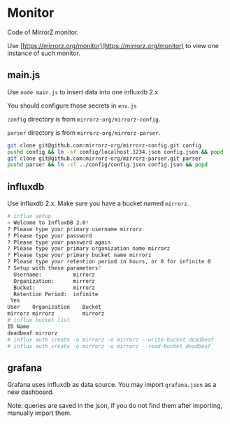 # Monitor

Code of MirrorZ monitor.

Use [https://mirrorz.org/monitor](https://mirrorz.org/monitor) to view one instance of such monitor.

## main.js

Use `node main.js` to insert data into one influxdb 2.x

You should configure those secrets in `env.js`

`config` directory is from `mirrorz-org/mirrorz-config`.

`parser` directory is from `mirrorz-org/mirrorz-parser`.

```bash
git clone git@github.com:mirrorz-org/mirrorz-config.git config
pushd config && ln -sf config/localhost.1234.json config.json && popd
git clone git@github.com:mirrorz-org/mirrorz-parser.git parser
pushd parser && ln -sf ../config/config.json config.json && popd
```

## influxdb

Use influxdb 2.x. Make sure you have a bucket named `mirrorz`.

```bash
# influx setup
> Welcome to InfluxDB 2.0!
? Please type your primary username mirrorz
? Please type your password
? Please type your password again
? Please type your primary organization name mirrorz
? Please type your primary bucket name mirrorz
? Please type your retention period in hours, or 0 for infinite 0
? Setup with these parameters?
  Username:          mirrorz
  Organization:      mirrorz
  Bucket:            mirrorz
  Retention Period:  infinite
 Yes
User    Organization    Bucket
mirrorz mirrorz         mirrorz
# influx bucket list
ID Name
deadbeaf mirrorz
# influx auth create -u mirrorz -o mirrorz --write-bucket deadbeaf
# influx auth create -u mirrorz -o mirrorz --read-bucket deadbeaf
```

## grafana

Grafana uses influxdb as data source. You may import `grafana.json` as a new dashboard.

Note: queries are saved in the json, if you do not find them after importing, manually import them.
